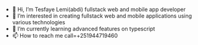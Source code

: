 - 👋 Hi, I’m Tesfaye Lemi(abdi) fullstack web and mobile app developer
- 👀 I’m interested in creating fullstack web and mobile applications using various technologies
- 🌱 I’m currently learning advanced features on typescript
- 📫 How to reach me  call=+251944719460

<!---
TesfuStar/TesfuStar is a ✨ special ✨ repository because its `README.md` (this file) appears on your GitHub profile.
You can click the Preview link to take a look at your changes.
--->
